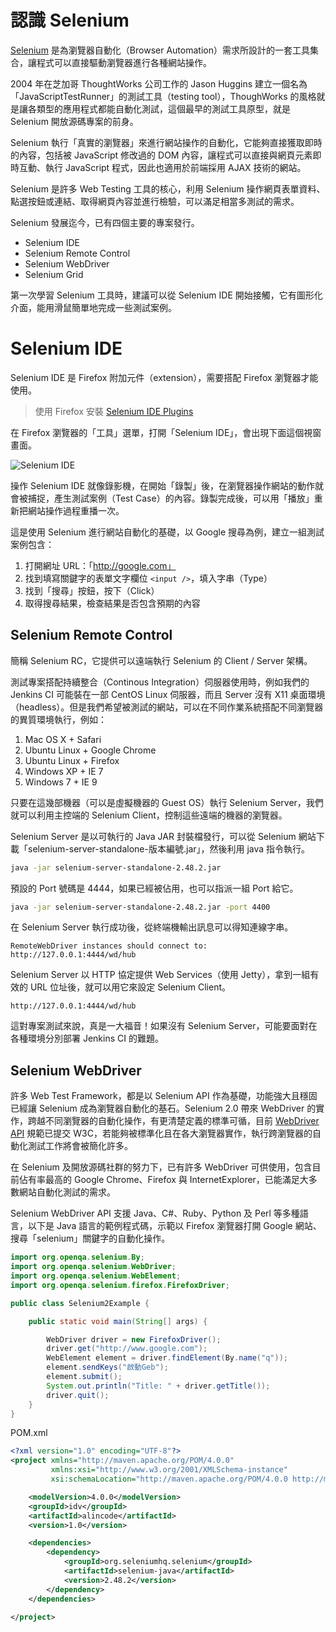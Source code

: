 # 認識 Selenium

[Selenium](http://www.seleniumhq.org/) 是為瀏覽器自動化（Browser Automation）需求所設計的一套工具集合，讓程式可以直接驅動瀏覽器進行各種網站操作。

2004 年在芝加哥 ThoughtWorks 公司工作的 Jason Huggins 建立一個名為「JavaScriptTestRunner」的測試工具（testing tool），ThoughWorks 的風格就是讓各類型的應用程式都能自動化測試，這個最早的測試工具原型，就是 Selenium 開放源碼專案的前身。

Selenium 執行「真實的瀏覽器」來進行網站操作的自動化，它能夠直接獲取即時的內容，包括被 JavaScript 修改過的 DOM 內容，讓程式可以直接與網頁元素即時互動、執行 JavaScript 程式，因此也適用於前端採用 AJAX 技術的網站。

Selenium 是許多 Web Testing 工具的核心，利用 Selenium 操作網頁表單資料、點選按鈕或連結、取得網頁內容並進行檢驗，可以滿足相當多測試的需求。

Selenium 發展迄今，已有四個主要的專案發行。

* Selenium IDE
* Selenium Remote Control
* Selenium WebDriver
* Selenium Grid

第一次學習 Selenium 工具時，建議可以從 Selenium IDE 開始接觸，它有圖形化介面，能用滑鼠簡單地完成一些測試案例。

# Selenium IDE

Selenium IDE 是 Firefox 附加元件（extension），需要搭配 Firefox 瀏覽器才能使用。

> 使用 Firefox 安裝 [Selenium IDE Plugins](http://docs.seleniumhq.org/projects/ide/)

在 Firefox 瀏覽器的「工具」選單，打開「Selenium IDE」，會出現下面這個視窗畫面。

![Selenium IDE](selenium-ide-google-search.png)

操作 Selenium IDE 就像錄影機，在開始「錄製」後，在瀏覽器操作網站的動作就會被捕捉，產生測試案例（Test Case）的內容。錄製完成後，可以用「播放」重新把網站操作過程重播一次。

這是使用 Selenium 進行網站自動化的基礎，以 Google 搜尋為例，建立一組測試案例包含：

1. 打開網址 URL：「http://google.com」
2. 找到填寫關鍵字的表單文字欄位 `<input />`，填入字串（Type）
3. 找到「搜尋」按鈕，按下（Click）
4. 取得搜尋結果，檢查結果是否包含預期的內容

## Selenium Remote Control

簡稱 Selenium RC，它提供可以遠端執行 Selenium 的 Client / Server 架構。

測試專案搭配持續整合（Continous Integration）伺服器使用時，例如我們的 Jenkins CI 可能裝在一部 CentOS Linux 伺服器，而且 Server 沒有 X11 桌面環境（headless）。但是我們希望被測試的網站，可以在不同作業系統搭配不同瀏覽器的異質環境執行，例如：

1. Mac OS X + Safari
2. Ubuntu Linux + Google Chrome
3. Ubuntu Linux + Firefox
4. Windows XP + IE 7
5. Windows 7 + IE 9

只要在這幾部機器（可以是虛擬機器的 Guest OS）執行 Selenium Server，我們就可以利用主控端的 Selenium Client，控制這些遠端的機器的瀏覽器。

Selenium Server 是以可執行的 Java JAR 封裝檔發行，可以從 Selenium 網站下載「selenium-server-standalone-版本編號.jar」，然後利用 java 指令執行。

```bash
java -jar selenium-server-standalone-2.48.2.jar
```

預設的 Port 號碼是 4444，如果已經被佔用，也可以指派一組 Port 給它。

```bash
java -jar selenium-server-standalone-2.48.2.jar -port 4400
```

在 Selenium Server 執行成功後，從終端機輸出訊息可以得知連線字串。

```
RemoteWebDriver instances should connect to: http://127.0.0.1:4444/wd/hub
```

Selenium Server 以 HTTP 協定提供 Web Services（使用 Jetty），拿到一組有效的 URL 位址後，就可以用它來設定 Selenium Client。

```
http://127.0.0.1:4444/wd/hub
```

這對專案測試來說，真是一大福音！如果沒有 Selenium Server，可能要面對在各種環境分別部署 Jenkins CI 的難題。

## Selenium WebDriver

許多 Web Test Framework，都是以 Selenium API 作為基礎，功能強大且穩固已經讓 Selenium 成為瀏覽器自動化的基石。Selenium 2.0 帶來 WebDriver 的實作，跨越不同瀏覽器的自動化操作，有更清楚定義的標準可循，目前 [WebDriver API](http://www.w3.org/TR/webdriver/) 規範已提交 W3C，若能夠被標準化且在各大瀏覽器實作，執行跨瀏覽器的自動化測試工作將會被簡化許多。

在 Selenium 及開放源碼社群的努力下，已有許多 WebDriver 可供使用，包含目前佔有率最高的 Google Chrome、Firefox 與 InternetExplorer，已能滿足大多數網站自動化測試的需求。

Selenium WebDriver API 支援 Java、C#、Ruby、Python 及 Perl 等多種語言，以下是 Java 語言的範例程式碼，示範以 Firefox 瀏覽器打開 Google 網站、搜尋「selenium」關鍵字的自動化操作。

```java
import org.openqa.selenium.By;
import org.openqa.selenium.WebDriver;
import org.openqa.selenium.WebElement;
import org.openqa.selenium.firefox.FirefoxDriver;

public class Selenium2Example {

    public static void main(String[] args) {

        WebDriver driver = new FirefoxDriver();
        driver.get("http://www.google.com");
        WebElement element = driver.findElement(By.name("q"));
        element.sendKeys("啟動Geb");
        element.submit();
        System.out.println("Title: " + driver.getTitle());
        driver.quit();
    }
}
```

POM.xml

```xml
<?xml version="1.0" encoding="UTF-8"?>
<project xmlns="http://maven.apache.org/POM/4.0.0"
         xmlns:xsi="http://www.w3.org/2001/XMLSchema-instance"
         xsi:schemaLocation="http://maven.apache.org/POM/4.0.0 http://maven.apache.org/xsd/maven-4.0.0.xsd">

    <modelVersion>4.0.0</modelVersion>
    <groupId>idv</groupId>
    <artifactId>alincode</artifactId>
    <version>1.0</version>

    <dependencies>
        <dependency>
            <groupId>org.seleniumhq.selenium</groupId>
            <artifactId>selenium-java</artifactId>
            <version>2.48.2</version>
        </dependency>
    </dependencies>

</project>
```
